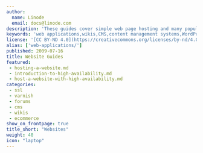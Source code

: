 ```yaml
---
author:
  name: Linode
  email: docs@linode.com
description: 'These guides cover simple web page hosting and many popular web applications.'
keywords: 'web applications,wikis,CMS,content management systems,WordPress,Drupal,magento,plone,piwiki,webmin'
license: '[CC BY-ND 4.0](https://creativecommons.org/licenses/by-nd/4.0)'
alias: ['web-applications/']
published: 2009-07-16
title: Website Guides
featured:
 - hosting-a-website.md
 - introduction-to-high-availability.md
 - host-a-website-with-high-availability.md
categories:
 - ssl
 - varnish
 - forums
 - cms
 - wikis
 - ecommerce
show_on_frontpage: true
title_short: "Websites"
weight: 40
icon: "laptop"
---
```


